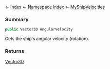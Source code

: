← [Index](Api-Index) ← [Namespace Index](Namespace-Index) ← [MyShipVelocities](Sandbox.ModAPI.Ingame.MyShipVelocities)

### Summary

```csharp
public Vector3D AngularVelocity
```

Gets the ship's angular velocity (rotation).

### Returns

[Vector3D](VRageMath.Vector3D)

